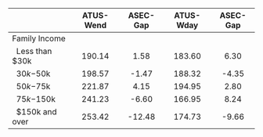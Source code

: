 
|                      |    ATUS-Wend |     ASEC-Gap |    ATUS-Wday |     ASEC-Gap |
| -------------------- | :----------: | :----------: | :----------: | :----------: |
| Family Income        |              |              |              |              |
| &nbsp;&nbsp;Less than $30k |       190.14 |         1.58 |       183.60 |         6.30 |
| &nbsp;&nbsp;$30k-$50k |       198.57 |        -1.47 |       188.32 |        -4.35 |
| &nbsp;&nbsp;$50k-$75k |       221.87 |         4.15 |       194.95 |         2.80 |
| &nbsp;&nbsp;$75k-$150k |       241.23 |        -6.60 |       166.95 |         8.24 |
| &nbsp;&nbsp;$150k and over |       253.42 |       -12.48 |       174.73 |        -9.66 |

